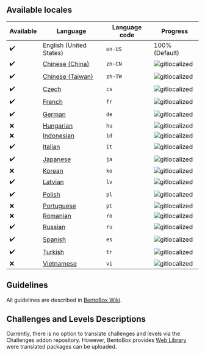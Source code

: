 ## Available locales

| Available | Language | Language code | Progress |
| --- | ---------- | --- | ----------- |
| :heavy_check_mark: | English (United States) | `en-US` | 100% (Default) |
| :heavy_check_mark: | [Chinese (China)](https://gitlocalize.com/repo/2896/zh-CN/src/main/resources/locales) | `zh-CN` | ![gitlocalized](https://gitlocalize.com/repo/2896/zh-CN//badge.svg) |
| :heavy_check_mark: | [Chinese (Taiwan)](https://gitlocalize.com/repo/2896/zh-TW/src/main/resources/locales) | `zh-TW` | ![gitlocalized](https://gitlocalize.com/repo/2896/zh-TW//badge.svg) |
| :heavy_check_mark: | [Czech](https://gitlocalize.com/repo/2896/cs/src/main/resources/locales) | `cs` | ![gitlocalized](https://gitlocalize.com/repo/2896/cs/badge.svg) |
| :heavy_check_mark: | [French](https://gitlocalize.com/repo/2896/fr/src/main/resources/locales) | `fr` | ![gitlocalized](https://gitlocalize.com/repo/2896/fr/badge.svg) |
| :heavy_check_mark: | [German](https://gitlocalize.com/repo/2896/de/src/main/resources/locales) | `de` | ![gitlocalized](https://gitlocalize.com/repo/2896/de/badge.svg) |
| :x: | [Hungarian](https://gitlocalize.com/repo/2896/hu/src/main/resources/locales) | `hu` | ![gitlocalized](https://gitlocalize.com/repo/2896/hu/badge.svg) |
| :x: | [Indonesian](https://gitlocalize.com/repo/2896/id/src/main/resources/locales) | `id` | ![gitlocalized](https://gitlocalize.com/repo/2896/id/badge.svg) |
| :heavy_check_mark: | [Italian](https://gitlocalize.com/repo/2896/it/src/main/resources/locales) | `it` | ![gitlocalized](https://gitlocalize.com/repo/2896/it/badge.svg) |
| :heavy_check_mark: | [Japanese](https://gitlocalize.com/repo/2896/ja/src/main/resources/locales) | `ja` | ![gitlocalized](https://gitlocalize.com/repo/2896/ja/badge.svg) |
| :x: | [Korean](https://gitlocalize.com/repo/2896/ko/src/main/resources/locales) | `ko` | ![gitlocalized](https://gitlocalize.com/repo/2896/ko/badge.svg) |
| :heavy_check_mark: | [Latvian](https://gitlocalize.com/repo/2896/lv/src/main/resources/locales) | `lv` | ![gitlocalized](https://gitlocalize.com/repo/2896/lv/badge.svg) |
| :heavy_check_mark: | [Polish](https://gitlocalize.com/repo/2896/pl/src/main/resources/locales) | `pl` | ![gitlocalized](https://gitlocalize.com/repo/2896/pl/badge.svg) |
| :x: | [Portuguese](https://gitlocalize.com/repo/2896/pt/src/main/resources/locales) | `pt` | ![gitlocalized](https://gitlocalize.com/repo/2896/pt/badge.svg) |
| :x: | [Romanian](https://gitlocalize.com/repo/2896/ro/src/main/resources/locales) | `ro` | ![gitlocalized](https://gitlocalize.com/repo/2896/ro/badge.svg) |
| :heavy_check_mark: | [Russian](https://gitlocalize.com/repo/2896/ru/src/main/resources/locales) | `ru` | ![gitlocalized](https://gitlocalize.com/repo/2896/ru/badge.svg) |
| :heavy_check_mark: | [Spanish](https://gitlocalize.com/repo/2896/es/src/main/resources/locales) | `es` | ![gitlocalized](https://gitlocalize.com/repo/2896/es/badge.svg) |
| :heavy_check_mark: | [Turkish](https://gitlocalize.com/repo/2896/tr/src/main/resources/locales) | `tr` | ![gitlocalized](https://gitlocalize.com/repo/2896/tr/badge.svg) |
| :x: | [Vietnamese](https://gitlocalize.com/repo/2896/vi/src/main/resources/locales) | `vi` | ![gitlocalized](https://gitlocalize.com/repo/2896/vi/badge.svg) |

## Guidelines
All guidelines are described in [BentoBox Wiki](BentoBox/wiki/Translate-BentoBox-and-addons#guidelines).

## Challenges and Levels Descriptions
Currently, there is no option to translate challenges and levels via the Challenges addon repository. However, BentoBox provides [Web Library](https://github.com/BentoBoxWorld/weblink/tree/master/challenges/library) were translated packages can be uploaded.